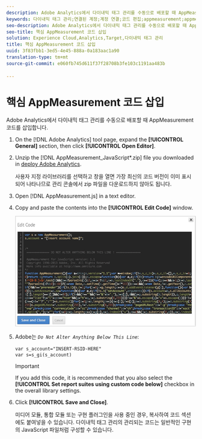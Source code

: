 ```yaml
---
description: Adobe Analytics에서 다이내믹 태그 관리를 수동으로 배포할 때 AppMeasurement 코드를 삽입합니다.
keywords: 다이내믹 태그 관리;연결된 계정;계정 연결;코드 편집;appmeasurement;appmeasurement 코드
seo-description: Adobe Analytics에서 다이내믹 태그 관리를 수동으로 배포할 때 AppMeasurement 코드를 삽입합니다.
seo-title: 핵심 AppMeasurement 코드 삽입
solution: Experience Cloud,Analytics,Target,다이내믹 태그 관리
title: 핵심 AppMeasurement 코드 삽입
uuid: 3f83fbb1-3ed5-4e45-888a-0a183aac1a90
translation-type: tm+mt
source-git-commit: e060fb745d611f37f28708b3fe103c1191aa483b

---
```



# 핵심 AppMeasurement 코드 삽입

Adobe Analytics에서 다이내믹 태그 관리를 수동으로 배포할 때 AppMeasurement 코드를 삽입합니다.

1. On the [!DNL Adobe Analytics] tool page, expand the **[!UICONTROL General]** section, then click **[!UICONTROL Open Editor]**.
1. Unzip the [!DNL AppMeasurement_JavaScript*.zip] file you downloaded in [deploy Adobe Analytics](../../../implement/c-implement-with-dtm/t-analytics-deploy.md#task_3A00639CADF14C9C844F962222077E4E).

   사용자 지정 라이브러리를 선택하고 창을 열면 가장 최신의 코드 버전이 이미 표시되어 나타나므로 관리 콘솔에서 zip 파일을 다운로드하지 않아도 됩니다.
1. Open [!DNL AppMeasurement.js] in a text editor.
1. Copy and paste the contents into the **[!UICONTROL Edit Code]** window.

   ![](assets/edit-code.png)

1. Adobe는 *`Do Not Alter Anything Below This Line`*:

   ```
   var s_account="INSERT-RSID-HERE"
   var s=s_gi(s_account)
   ```

   >[!IMPORTANT]
   >
   >If you add this code, it is recommended that you also select the **[!UICONTROL Set report suites using custom code below]** checkbox in the overall library settings.

1. Click **[!UICONTROL Save and Close]**.

   미디어 모듈, 통합 모듈 또는 구현 플러그인을 사용 중인 경우, 복사하여 코드 섹션에도 붙여넣을 수 있습니다. 다이내믹 태그 관리의 관리되는 코드는 일반적인 구현의 JavaScript 파일처럼 구성할 수 있습니다.

